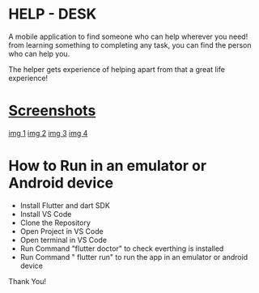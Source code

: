 
# HELP - DESK 

A mobile application to find someone who can help wherever you need!
from learning something to completing any task,
you can find the person who can help you.

The helper gets experience of helping
apart from that a great life experience!



# [Screenshots](https://drive.google.com/open?id=1sMFtas0f8ryvehbrEexLHM9MpDNHZ7Yo)
[img 1](https://drive.google.com/file/d/1TIL9fJSl56WlGYkKS_oO2WWEV-qogLYV/view?usp=sharing)
[img 2](https://drive.google.com/file/d/1RtDSsPQpXbRZzN1_cGdYSL2ssOcZKNSz/view?usp=sharing)
[img 3](https://drive.google.com/file/d/10JWA8hizdJopExmPiR02-TbzTpUeqwMk/view?usp=sharing)
[img 4](https://drive.google.com/file/d/162ezCr4NZcE8Ny4Nh7Agi4585dGPPf1y/view?usp=sharing)

# How to Run in an emulator or Android device

* Install Flutter and dart SDK
* Install VS Code
* Clone the Repository
* Open Project in VS Code
* Open terminal in VS Code
* Run Command "flutter doctor" to check everthing is installed
* Run Command " flutter run" to run the app in an emulator or android device

Thank You!
